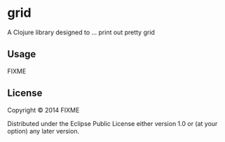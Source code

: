 # grid

A Clojure library designed to ... print out pretty grid

## Usage

FIXME

## License

Copyright © 2014 FIXME

Distributed under the Eclipse Public License either version 1.0 or (at
your option) any later version.
